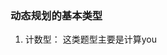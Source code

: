 ### 动态规划的基本类型
1. 计数型： 这类题型主要是计算you

<!--stackedit_data:
eyJoaXN0b3J5IjpbMzI1NzcxMzQyLC05MzIyODI0NzgsLTE2Nz
k2NzkyODFdfQ==
-->